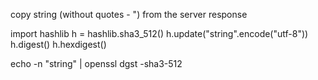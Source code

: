 
copy string (without quotes - ") from the server response

import hashlib
h = hashlib.sha3_512()
h.update("string".encode("utf-8"))
h.digest()
h.hexdigest()

echo -n "string" | openssl dgst -sha3-512